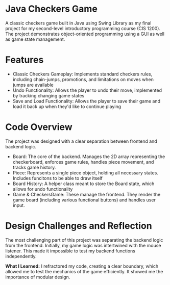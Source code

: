 # Java Checkers Game
A classic checkers game built in Java using Swing Library as my final project for my second-level introductory programming course (CIS 1200). The project demonstrates object-oriented programming using a GUI as well as game state management.

# Features
* Classic Checkers Gameplay: Implements standard checkers rules, including chain-jumps, promotions, and limitations on moves when jumps are available
* Undo Functionality: Allows the player to undo their move, implemented by tracking changing game states
* Save and Load Functionality: Allows the player to save their game and load it back up when they'd like to continue playing

# Code Overview
The project was designed with a clear separation between frontend and backend logic.
* Board: The core of the backend. Manages the 2D array representing the checkerboard, enforces game rules, handles piece movement, and tracks game history.
* Piece: Represents a single piece object, holding all necessary states. Includes funcitons to be able to draw itself
* Board History: A helper class meant to store the Board state, which allows for undo functionality
* Game & CheckersGame: These manage the frontend. They render the game board (including various functional buttons) and handles user input.

# Design Challenges and Reflection
The most challenging part of this project was separating the backend logic from the frontend. Initially, my game logic was intertwined with the mouse listener. This made it impossible to test my backend functions independently.

**What I Learned:** I refractored my code, creating a clear boundary, which allowed me to test the mechanics of the game efficiently. It showed me the importance of modular design.
